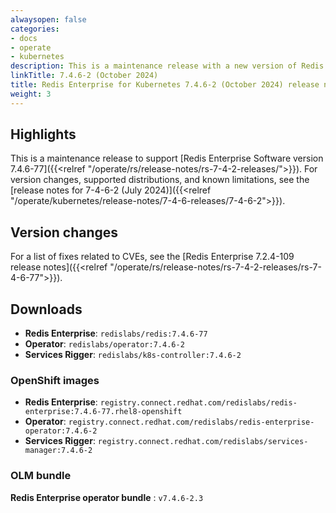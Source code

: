 ```yaml
---
alwaysopen: false
categories:
- docs
- operate
- kubernetes
description: This is a maintenance release with a new version of Redis Enterprise Software 7.4.6.
linkTitle: 7.4.6-2 (October 2024)
title: Redis Enterprise for Kubernetes 7.4.6-2 (October 2024) release notes
weight: 3 
---
```


## Highlights

This is a maintenance release to support [Redis Enterprise Software version 7.4.6-77]({{<relref "/operate/rs/release-notes/rs-7-4-2-releases/">}}). For version changes, supported distributions, and known limitations, see the [release notes for 7-4-6-2 (July 2024)]({{<relref "/operate/kubernetes/release-notes/7-4-6-releases/7-4-6-2">}}).

## Version changes

For a list of fixes related to CVEs, see the [Redis Enterprise 7.2.4-109 release notes]({{<relref "/operate/rs/release-notes/rs-7-4-2-releases/rs-7-4-6-77">}}).

## Downloads

- **Redis Enterprise**: `redislabs/redis:7.4.6-77`
- **Operator**: `redislabs/operator:7.4.6-2`
- **Services Rigger**: `redislabs/k8s-controller:7.4.6-2`

### OpenShift images

- **Redis Enterprise**: `registry.connect.redhat.com/redislabs/redis-enterprise:7.4.6-77.rhel8-openshift`
- **Operator**: `registry.connect.redhat.com/redislabs/redis-enterprise-operator:7.4.6-2`
- **Services Rigger**: `registry.connect.redhat.com/redislabs/services-manager:7.4.6-2`

### OLM bundle

**Redis Enterprise operator bundle** : `v7.4.6-2.3`
